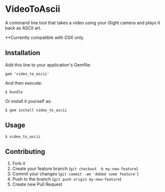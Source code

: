 # VideoToAscii

A command line tool that takes a video using your iSight camera and plays it back as ASCII art.

**Currently compatible with OSX only.

## Installation

Add this line to your application's Gemfile:

    gem 'video_to_ascii'

And then execute:

    $ bundle

Or install it yourself as:

    $ gem install video_to_ascii

## Usage

    $ video_to_ascii

## Contributing

1. Fork it
2. Create your feature branch (`git checkout -b my-new-feature`)
3. Commit your changes (`git commit -am 'Added some feature'`)
4. Push to the branch (`git push origin my-new-feature`)
5. Create new Pull Request
